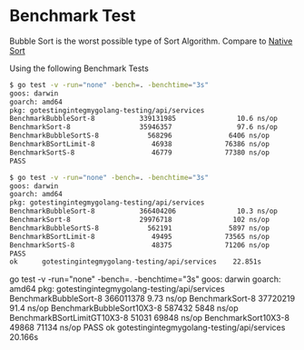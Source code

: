 # Benchmark Test

Bubble Sort is the worst possible type of Sort Algorithm.
Compare to [Native Sort](api/services/sort_service_test.go#L60)

Using the following Benchmark Tests

```sh
$ go test -v -run="none" -bench=. -benchtime="3s"
goos: darwin
goarch: amd64
pkg: gotestingintegmygolang-testing/api/services
BenchmarkBubbleSort-8           339131985               10.6 ns/op
BenchmarkSort-8                 35946357                97.6 ns/op
BenchmarkBubbleSortS-8            568296              6406 ns/op
BenchmarkBSortLimit-8              46938             76386 ns/op
BenchmarkSortS-8                   46779             77380 ns/op
PASS
```

```sh
$ go test -v -run="none" -bench=. -benchtime="3s"
goos: darwin
goarch: amd64
pkg: gotestingintegmygolang-testing/api/services
BenchmarkBubbleSort-8           366404206               10.3 ns/op
BenchmarkSort-8                 29976718               102 ns/op
BenchmarkBubbleSortS-8            562191              5897 ns/op
BenchmarkBSortLimit-8              49495             73565 ns/op
BenchmarkSortS-8                   48375             71206 ns/op
PASS
ok      gotestingintegmygolang-testing/api/services    22.851s
```

 go test -v -run="none" -bench=. -benchtime="3s"
goos: darwin
goarch: amd64
pkg: gotestingintegmygolang-testing/api/services
BenchmarkBubbleSort-8           366011378                9.73 ns/op
BenchmarkSort-8                 37720219                91.4 ns/op
BenchmarkBubbleSort10X3-8         587432              5848 ns/op
BenchmarkBSortLimitGT10X3-8        51031             69848 ns/op
BenchmarkSort10X3-8                49868             71134 ns/op
PASS
ok      gotestingintegmygolang-testing/api/services    20.166s
